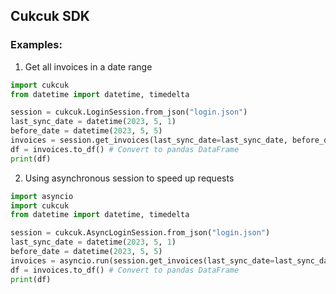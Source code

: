 ## Cukcuk SDK

### Examples:
1. Get all invoices in a date range
```python
import cukcuk
from datetime import datetime, timedelta

session = cukcuk.LoginSession.from_json("login.json")
last_sync_date = datetime(2023, 5, 1)
before_date = datetime(2023, 5, 5)
invoices = session.get_invoices(last_sync_date=last_sync_date, before_date=before_date)
df = invoices.to_df() # Convert to pandas DataFrame
print(df)
```

2. Using asynchronous session to speed up requests
```python
import asyncio
import cukcuk
from datetime import datetime, timedelta

session = cukcuk.AsyncLoginSession.from_json("login.json")
last_sync_date = datetime(2023, 5, 1)
before_date = datetime(2023, 5, 5)
invoices = asyncio.run(session.get_invoices(last_sync_date=last_sync_date, before_date=before_date))
df = invoices.to_df() # Convert to pandas DataFrame
print(df)
```
